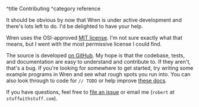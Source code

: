 ^title Contributing
^category reference

It should be obvious by now that Wren is under active development and there's
lots left to do. I'd be delighted to have your help.

Wren uses the OSI-approved [MIT license][mit]. I'm not sure exactly what that
means, but I went with the most permissive license I could find.

The source is developed [on GitHub][github]. My hope is that the codebase,
tests, and documentation are easy to understand and contribute to. If they
aren't, that's a bug. If you're looking for somewhere to get started, try
writing some example programs in Wren and see what rough spots you run into.
You can also look through to code for `// TODO` or help improve
[these docs][docs].

If you have questions, feel free to [file an issue][issue] or email me
(`robert` at `stuffwithstuff.com`).

[mit]: http://opensource.org/licenses/MIT
[github]: https://github.com/munificent/wren
[docs]: https://github.com/munificent/wren/tree/master/doc/site
[issue]: https://github.com/munificent/wren/issues
